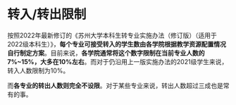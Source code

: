 # 转入/转出限制

按照2022年最新修订的《苏州大学本科生转专业实施办法（修订版）（适用于2022级本科生）》，**每个专业可接受转入的学生数由各学院根据教学资源配置情况自行制定方案**。目前来说，**各学院通常将这个数字限制在当前专业人数的7%~15%，大多在10%左右**。而对于仍沿用上一版实施办法的2021级学生来说，转入人数限制为10%。

而**各专业的转出人数则完全不设限**。对于某些专业来说，转出人数超过三成也是常有的事。